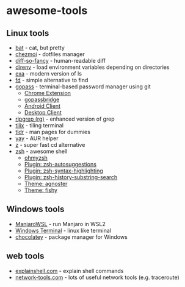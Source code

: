 # awesome-tools

## Linux tools

- [bat](https://github.com/sharkdp/bat) - cat, but pretty
- [chezmoi](https://www.chezmoi.io/) - dotfiles manager
- [diff-so-fancy](https://github.com/so-fancy/diff-so-fancy) - human-readable diff
- [direnv](https://direnv.net/) - load environment variables depending on directories
- [exa](https://github.com/ogham/exa) - modern version of ls
- [fd](https://github.com/sharkdp/fd) - simple alternative to find
- [gopass](https://www.gopass.pw/) - terminal-based password manager using git
    - [Chrome Extension](https://chrome.google.com/webstore/detail/gopass-bridge/kkhfnlkhiapbiehimabddjbimfaijdhk)
    - [gopassbridge](https://github.com/gopasspw/gopassbridge)
    - [Android Client](https://play.google.com/store/apps/details?id=dev.msfjarvis.aps)
    - [Desktop Client](https://github.com/codecentric/gopass-ui)
- [ripgrep (rg)](https://github.com/BurntSushi/ripgrep) - enhanced version of grep
- [tilix](https://gnunn1.github.io/tilix-web/) - tiling terminal
- [tldr](https://tldr.sh/) - man pages for dummies
- [yay](https://github.com/Jguer/yay) - AUR helper
- [z](https://github.com/rupa/z) - super fast cd alternative
- [zsh](https://www.zsh.org/) - awesome shell
    - [ohmyzsh](https://github.com/ohmyzsh/ohmyzsh)
    - [Plugin: zsh-autosuggestions](https://github.com/zsh-users/zsh-autosuggestions)
    - [Plugin: zsh-syntax-highlighting](https://github.com/zsh-users/zsh-syntax-highlighting)
    - [Plugin: zsh-history-substring-search](https://github.com/zsh-users/zsh-history-substring-search)
    - [Theme: agnoster](https://github.com/agnoster/agnoster-zsh-theme)
    - [Theme: fishy](https://github.com/ohmyzsh/ohmyzsh/blob/master/themes/fishy.zsh-theme)

## Windows tools

- [ManjaroWSL](https://github.com/sileshn/ManjaroWSL) - run Manjaro in WSL2
- [Windows Terminal](https://www.microsoft.com/en-us/p/windows-terminal/9n0dx20hk701) - linux like terminal
- [chocolatey](https://chocolatey.org/) - package manager for Windows

## web tools

- [explainshell.com](https://explainshell.com/) - explain shell commands
- [network-tools.com](https://network-tools.com/) - lots of useful network tools (e.g. traceroute)